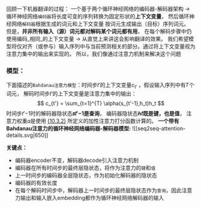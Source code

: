 回顾一下机器翻译的过程：
	一个基于两个循环神经网络的编码器-解码器架构 -> 循环神经网络`编码器`将长度可变的序列转换为固定形状的**上下文变量**， 然后循环神经网络`解码器`根据生成的词元和上下文变量 按词元生成输出（目标）序列词元。
但是，**并非所有输入（源）词元都对解码某个词元都有用**， 在每个解码步骤中仍使用编码_相同_的上下文变量  ->  从直觉上来讲这会影响翻译的效果。
我们希望模型将仅对齐（或参与）输入序列中与当前预测相关的部分。通过将上下文变量视为注意力集中的输出来实现的。
所以，我们像通过注意力机制来解决这个问题

### 模型：
下面描述的`Bahdanau注意力模型`：时间步𝑡′的上下文变量$c_{t'}$ ，假设输入序列中有𝑇个词元， 解码时间步𝑡′的上下文变量是注意力集中的输出：
$$
c_{t'} = \sum_{t=1}^{T} \alpha(s_{t'-1},h_t)h_t
$$
时间步𝑡′−1时的解码器隐状态**𝑠𝑡′−1是查询**， 编码器隐状态**ℎ𝑡既是键，也是值**， 注意力权重𝛼是使用 [(10.3.2)](https://zh-v2.d2l.ai/chapter_attention-mechanisms/attention-scoring-functions.html#equation-eq-attn-scoring-alpha) 所定义的加性注意力打分函数计算的。
**一个带有Bahdanau注意力的循环神经网络编码器-解码器模型:**
![[seq2seq-attention-details.svg|650]]

**关键点：**
- 编码器encoder不变，解码器decode引入注意力机制
- 编码器在所有时间步的最终层隐状态，将作为注意力的`键`和`值`
- 上一时间步的编码器全层隐状态，作为初始化解码器的隐状态
- 编码器的有效长度
- 在每个解码时间步中，解码器上一时间步的最终层隐状态作为`查询`，因此注意力输出和输入嵌入embedding都作为循环神经网络解码器的输入